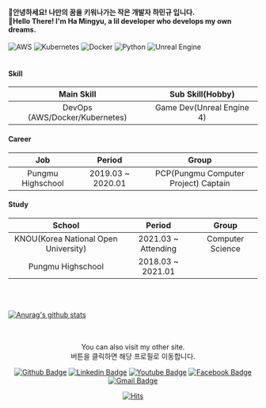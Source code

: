 <h4>👋안녕하세요! 나만의 꿈을 키워나가는 작은 개발자 하민규 입니다.
<br>
👋Hello There! I'm Ha Mingyu, a lil developer who develops my own dreams.</h4>

![AWS](https://img.shields.io/badge/AWS-%23FF9900.svg?style=for-the-badge&logo=amazon-aws&logoColor=white) ![Kubernetes](https://img.shields.io/badge/kubernetes-%23326ce5.svg?style=for-the-badge&logo=kubernetes&logoColor=white) ![Docker](https://img.shields.io/badge/docker-%230db7ed.svg?style=for-the-badge&logo=docker&logoColor=white) ![Python](https://img.shields.io/badge/python-3670A0?style=for-the-badge&logo=python&logoColor=ffdd54) ![Unreal Engine](https://img.shields.io/badge/unrealengine-%23313131.svg?style=for-the-badge&logo=unrealengine&logoColor=white)
<br>
<br>

<h4>Skill</h4>

| Main Skill | Sub Skill(Hobby) |
| :---:|:---: |
| DevOps (AWS/Docker/Kubernetes) | Game Dev(Unreal Engine 4) |

<h4>Career</h4>

| Job | Period | Group |
| :---:|:---:|:---: |
| Pungmu Highschool | 2019.03 ~ 2020.01 | PCP(Pungmu Computer Project) Captain |

<h4>Study</h4>

| School | Period | Group |
| :---:|:---:|:---: |
| KNOU(Korea National Open University) | 2021.03 ~ Attending | Computer Science |
| Pungmu Highschool | 2018.03 ~ 2021.01 |  |

<br>
<br>

 [![Anurag's github stats](https://github-readme-stats.vercel.app/api?username=Ted-0207)](https://github.com/anuraghazra/github-readme-stats)
 
 <br>
 <br>
 
   <div align=center>
  You can also visit my other site.<br>
  버튼을 클릭하면 해당 프로필로 이동합니다.
	
  [![Github Badge](http://img.shields.io/badge/-GitHub-black?style=flat-square&logo=github&link=https://github.com/Ted-0207/)](https://github.com/Ted-0207/) [![Linkedin Badge](https://img.shields.io/badge/-LinkedIn-blue?style=flat-square&logo=Linkedin&logoColor=white&link=https://https://www.linkedin.com/in/min-gyu-ha-905105221/)](https://www.linkedin.com/in/min-gyu-ha-905105221/) [![Youtube Badge](https://img.shields.io/badge/Youtube-ff0000?style=flat-square&logo=youtube&linkhttps://www.youtube.com/channel/UCm5AZh2AJa04wwfmmqna1-Q)](https://www.youtube.com/channel/UCm5AZh2AJa04wwfmmqna1-Q) [![Facebook Badge](https://img.shields.io/badge/facebook-1877f2?style=flat-square&logo=facebook&logoColor=white&link=https://www.facebook.com/profile.php?id=100008429832045)](https://www.facebook.com/profile.php?id=100008429832045) [![Gmail Badge](https://img.shields.io/badge/Gmail-d14836?style=flat-square&logo=Gmail&logoColor=white&link=mailto:gkalsrb02@gmail.com)](mailto:gkalsrb02@gmail.com)
  
  [![Hits](https://hits.seeyoufarm.com/api/count/incr/badge.svg?url=https%3A%2F%2Fgithub.com%2FTed-0207&count_bg=%2379C83D&title_bg=%23555555&icon=&icon_color=%23E7E7E7&title=hits&edge_flat=false)](https://hits.seeyoufarm.com)
	
  </div>
<!---
Ted-0207/Ted-0207 is a ✨ special ✨ repository because its `README.md` (this file) appears on your GitHub profile.
You can click the Preview link to take a look at your changes.
--->
